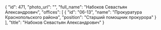 {
    "id": 471,
    "photo_url": "",
    "full_name": "Набоков Севастьян Александрович",
    "offices": [
        {
            "id": "06-13",
            "name": "Прокуратура Краснопольского района",
            "position": "Старший помощник прокурора"
        }
    ],
    "title": "Набоков Севастьян Александрович"
}